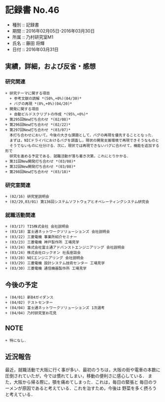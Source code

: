 # 記録書 No.46
* 種別 :: 記録書
* 期間 :: 2016年02月05日-2016年03月30日
* 所属 :: 乃村研究室M1
* 氏名 :: 藤田 将輝
* 日付 :: 2016年03月31日

## 実績，詳細，および反省・感想

### 研究関連
    + 研究テーマに関する項目
      + 参考文献の読解 *(50%,+0%)(04/30)*
      + バグの再現 *(0%,+0%)(04/20)*
    + 開発に関する項目
      + 自動ビルドスクリプトの作成 *(95%,+0%)*
    + 第295回New打ち合わせ *(02/08)*
    + 第296回New打ち合わせ *(02/22)*
    + 第297回New打ち合わせ *(03/07)*
      本打ち合わせにおいて，今後の大きな課題として，バグの再現を優先することとなった．
      まずは，NICドライバにおけるバグを調査し，現状の開発支援環境で再現できそうなものと
      そうでないものに仕分ける．次に，現状では再現できないバグに合わせて，機能を追加する形で
      研究を進める予定である．就職活動が落ち着き次第，これにとりかかる．
    + 第31回New開発打ち合わせ *(03/08)*
    + 第32回New開発打ち合わせ *(03/08)*
    + 第298回New打ち合わせ *(03/18)*

### 研究室関連
    + (02/16) 研究室説明会
    + (02/29,03/01) 第136回システムソフトウェアとオペレーティングシステム研究会
     
### 就職活動関連
    + (03/17) TIS株式会社 会社説明会
    + (03/18) 富士通ネットワークソリューションズ 会社説明会
    + (03/22) 三菱電機 事業所紹介セミナー
    + (03/23) 三菱電機 神戸製作所 工場見学
    + (03/24) 株式会社富士通アドバンストエンジニアリング 会社説明会
    + (03/24) 株式会社ロックオン 社長座談会
    + (03/28) NECエンジニアリング 会社説明会
    + (03/29) 三菱電機 設計システム技術センター 工場見学
    + (03/30) 三菱電機 通信機器製作所 工場見学

## 今後の予定
    + (04/01) 新B4ガイダンス
    + (04/02) テストセンター
    + (04/04) 富士通ネットワークソリューションズ 1次選考
    + (04/04) 乃村研究室お花見

## NOTE
    + 特になし．

## 近況報告
最近，就職活動で大阪に行く事が多い．最初のうちは，大阪の街や電車の本数に
圧倒されていたが，今では慣れてしまい，移動の便利さに感心している．
また，大阪から帰る際に，顎を痛めてしまった．これは，毎日の緊張と
毎日のラーメンが原因であると考えている．これを治すため，今後は
野菜を多く摂ろうと考えている．
